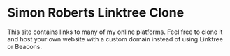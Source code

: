 # Simon Roberts Linktree Clone

This site contains links to many of my online platforms. Feel free to clone it and host your own website with a custom domain instead of using Linktree or Beacons. 
